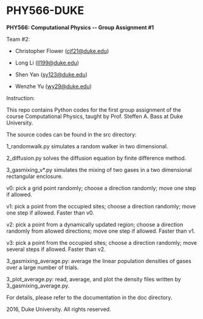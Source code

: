 # PHY566-DUKE
**PHY566: Computational Physics -- Group Assignment #1**

Team #2:

  * Christopher Flower   (cjf21@duke.edu)

  * Long Li              (ll199@duke.edu)

  * Shen Yan             (sy123@duke.edu)

  * Wenzhe Yu            (wy29@duke.edu)

Instruction:

This repo contains Python codes for the first group assignment of the course Computational Physics, taught by Prof. Steffen A. Bass at Duke University.

The source codes can be found in the src directory:

1_randomwalk.py simulates a random walker in two dimensional.

2_diffusion.py solves the diffusion equation by finite difference method.

3_gasmixing_v*.py simulates the mixing of two gases in a two dimensional rectangular enclosure.

v0: pick a grid point randomly; choose a direction randomly; move one step if allowed.

v1: pick a point from the occupied sites; choose a direction randomly; move one step if allowed. Faster than v0.

v2: pick a point from a dynamically updated region; choose a direction randomly from allowed directions; move one step if allowed. Faster than v1.

v3: pick a point from the occupied sites; choose a direction randomly; move several steps if allowed. Faster than v2.

3_gasmixing_average.py: average the linear population densities of gases over a large number of trials.

3_plot_average.py: read, average, and plot the density files written by 3_gasmixing_average.py.

For details, please refer to the documentation in the doc directory.

2016, Duke University. All rights reserved.
